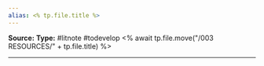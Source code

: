 ```yaml
---
alias: <% tp.file.title %>
---
```

**Source:**
**Type:** #litnote #todevelop <% await tp.file.move("/003 RESOURCES/" + tp.file.title) %>

----